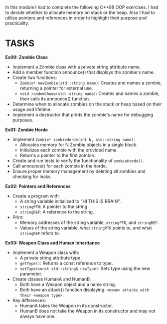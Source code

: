 In this module I had to complete the following C++98 OOP exercises. I had to decide whether to allocate memory on stack or the heap. Also I had to utilize pointers and references in order to highlight their purpose and practicality.

# TASKS

**Ex00: Zombie Class**

- Implement a Zombie class with a private string attribute name.
- Add a member function announce() that displays the zombie's name.
- Create two functions:
  - `Zombie* newZombie(std::string name)`: Creates and names a zombie, returning a pointer for external use.
  - `void randomChump(std::string name)`: Creates and names a zombie, then calls its announce() function.
- Determine when to allocate zombies on the stack or heap based on their usage and lifetime.
- Implement a destructor that prints the zombie's name for debugging purposes.

**Ex01: Zombie Horde**

- Implement `Zombie* zombieHorde(int N, std::string name)`:
  - Allocates memory for N Zombie objects in a single block.
  - Initializes each zombie with the provided name.
  - Returns a pointer to the first zombie.
- Create and run tests to verify the functionality of `zombieHorde()`.
- Call announce() for each zombie in the horde.
- Ensure proper memory management by deleting all zombies and checking for leaks.

**Ex02: Pointers and References**

- Create a program with:
  - A string variable initialized to "HI THIS IS BRAIN".
  - `stringPTR`: A pointer to the string.
  - `stringREF`: A reference to the string.
- Print:
  - Memory addresses of the string variable, `stringPTR`, and `stringREF`.
  - Values of the string variable, what `stringPTR` points to, and what `stringREF` refers to.

**Ex03: Weapon Class and Human Inheritance**

- Implement a Weapon class with:
  - A private string attribute type.
  - `getType()`: Returns a const reference to type.
  - `setType(const std::string& newType)`: Sets type using the new parameter.
- Create classes HumanA and HumanB:
  - Both have a Weapon object and a name string.
  - Both have an attack() function displaying: `<name> attacks with their <weapon type>`.
- Key differences:
  - HumanA takes the Weapon in its constructor.
  - HumanB does not take the Weapon in its constructor and may not always have one.
